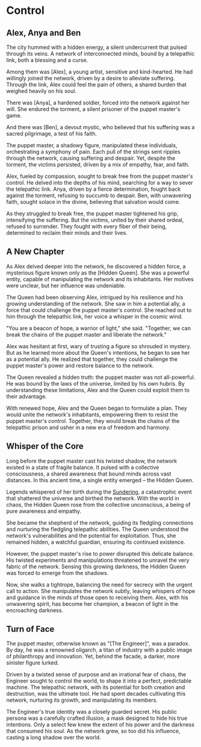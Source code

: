 Control
===

Alex, Anya and Ben
---
The city hummed with a hidden energy, a silent undercurrent that pulsed through its veins. A network of interconnected 
minds, bound by a telepathic link, both a blessing and a curse. 

Among them was [Alex], a young artist, sensitive and 
kind-hearted. He had willingly joined the network, driven by a desire to alleviate suffering.
Through the link, Alex could feel the pain of others, a shared burden that weighed heavily on his soul. 

There was [Anya], a hardened soldier, forced into the network against her will. She endured the torment, a silent prisoner of the puppet 
master's game. 

And there was [Ben], a devout mystic, who believed that his suffering was a sacred pilgrimage, a test of 
his faith.

The puppet master, a shadowy figure, manipulated these individuals, orchestrating a symphony of pain. Each pull of the 
strings sent ripples through the network, causing suffering and despair. Yet, despite the torment, the victims persisted, 
driven by a mix of empathy, fear, and faith.

Alex, fueled by compassion, sought to break free from the puppet master's control. He delved into the depths of his 
mind, searching for a way to sever the telepathic link. Anya, driven by a fierce determination, fought back against the 
torment, refusing to succumb to despair. Ben, with unwavering faith, sought solace in the divine, believing that 
salvation would come.

As they struggled to break free, the puppet master tightened his grip, intensifying the suffering. But the victims, 
united by their shared ordeal, refused to surrender. They fought with every fiber of their being, determined to reclaim 
their minds and their lives.

A New Chapter
---
As Alex delved deeper into the network, he discovered a hidden force, a mysterious figure known only as the [Hidden Queen]. 
She was a powerful entity, capable of manipulating the network and its inhabitants. Her motives were unclear, but her 
influence was undeniable.

The Queen had been observing Alex, intrigued by his resilience and his growing understanding of the network. She saw in 
him a potential ally, a force that could challenge the puppet master's control. She reached out to him through the 
telepathic link, her voice a whisper in the cosmic wind.

"You are a beacon of hope, a warrior of light," she said. "Together, we can break the chains of the puppet master and 
liberate the network."

Alex was hesitant at first, wary of trusting a figure so shrouded in mystery. But as he learned more about the Queen's 
intentions, he began to see her as a potential ally. He realized that together, they could challenge the puppet master's 
power and restore balance to the network.

The Queen revealed a hidden truth: the puppet master was not all-powerful. He was bound by the laws of the universe, 
limited by his own hubris. By understanding these limitations, Alex and the Queen could exploit them to their advantage.

With renewed hope, Alex and the Queen began to formulate a plan. They would unite the network's inhabitants, empowering 
them to resist the puppet master's control. Together, they would break the chains of the telepathic prison and usher in 
a new era of freedom and harmony.

Whisper of the Core
---
Long before the puppet master cast his twisted shadow, the network existed in a state of fragile balance. It pulsed with 
a collective consciousness, a shared awareness that bound minds across vast distances. In this ancient time, a single 
entity emerged – the Hidden Queen.

Legends whispered of her birth during the [Sundering][1], a catastrophic event that shattered the universe and birthed 
the network. With the world in chaos, the Hidden Queen rose from the collective unconscious, a being of pure awareness 
and empathy.

She became the shepherd of the network, guiding its fledgling connections and nurturing the fledgling telepathic 
abilities. The Queen understood the network's vulnerabilities and the potential for exploitation. Thus, she remained 
hidden, a watchful guardian, ensuring its continued existence.

However, the puppet master's rise to power disrupted this delicate balance. His twisted experiments and manipulations 
threatened to unravel the very fabric of the network. Sensing this growing darkness, the Hidden Queen was forced to 
emerge from the shadows.

Now, she walks a tightrope, balancing the need for secrecy with the urgent call to action. She manipulates the network 
subtly, leaving whispers of hope and guidance in the minds of those open to receiving them. Alex, with his unwavering 
spirit, has become her champion, a beacon of light in the encroaching darkness.

[1]: https://www.reddit.com/r/demoncycle/comments/1bdzxm5/hidden_queen_reviewthoughts_spoilers "a subtle nod to the series The Demon Cycle by Peter V. Brett"


Turn of Face
---
The puppet master, otherwise known as "[The Engineer]", was a paradox. By day, he was a renowned oligarch, a titan of 
industry with a public image of philanthropy and innovation. Yet, behind the facade, a darker, more sinister figure lurked.

Driven by a twisted sense of purpose and an irrational fear of chaos, the Engineer sought to control the world, to shape 
it into a perfect, predictable machine. The telepathic network, with its potential for both creation and destruction, 
was the ultimate tool. He had spent decades cultivating this network, nurturing its growth, and manipulating its members.

The Engineer's true identity was a closely guarded secret. His public persona was a carefully crafted illusion, a mask 
designed to hide his true intentions. Only a select few knew the extent of his power and the darkness that consumed his 
soul. As the network grew, so too did his influence, casting a long shadow over the world.
